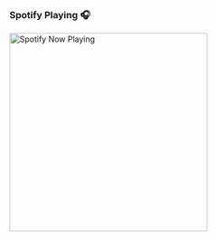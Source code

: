 
### Spotify Playing 🎧

[<img src="https://<https://marnel0-marnel0.vercel.app/>/api/spotify-playing" alt="Spotify Now Playing" width="350" />](https://open.spotify.com/user/<f345a2c375f5477eab29973eb337ca17>)
